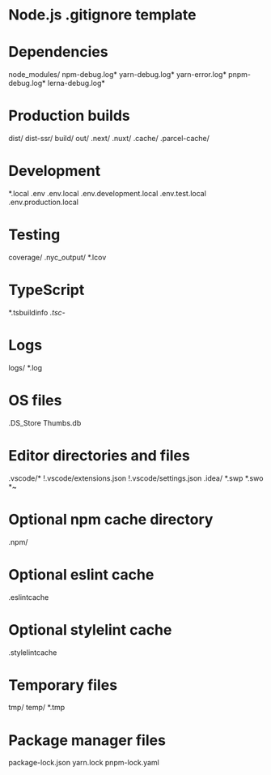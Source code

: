 # Node.js .gitignore template

# Dependencies
node_modules/
npm-debug.log*
yarn-debug.log*
yarn-error.log*
pnpm-debug.log*
lerna-debug.log*

# Production builds
dist/
dist-ssr/
build/
out/
.next/
.nuxt/
.cache/
.parcel-cache/

# Development
*.local
.env
.env.local
.env.development.local
.env.test.local
.env.production.local

# Testing
coverage/
.nyc_output/
*.lcov

# TypeScript
*.tsbuildinfo
*.tsc-*

# Logs
logs/
*.log

# OS files
.DS_Store
Thumbs.db

# Editor directories and files
.vscode/*
!.vscode/extensions.json
!.vscode/settings.json
.idea/
*.swp
*.swo
*~

# Optional npm cache directory
.npm/

# Optional eslint cache
.eslintcache

# Optional stylelint cache
.stylelintcache

# Temporary files
tmp/
temp/
*.tmp

# Package manager files
package-lock.json
yarn.lock
pnpm-lock.yaml